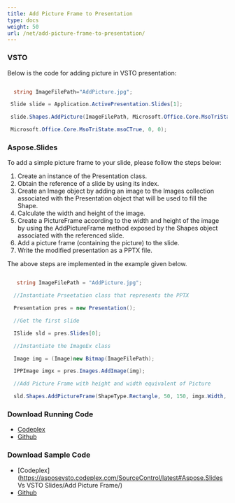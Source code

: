```yaml
---
title: Add Picture Frame to Presentation
type: docs
weight: 50
url: /net/add-picture-frame-to-presentation/
---
```


### **VSTO**
Below is the code for adding picture in VSTO presentation:

``` csharp

  string ImageFilePath="AddPicture.jpg";

 Slide slide = Application.ActivePresentation.Slides[1];

 slide.Shapes.AddPicture(ImageFilePath, Microsoft.Office.Core.MsoTriState.msoFalse,

 Microsoft.Office.Core.MsoTriState.msoCTrue, 0, 0);

``` 
### **Aspose.Slides**
To add a simple picture frame to your slide, please follow the steps below:

1. Create an instance of the Presentation class.
1. Obtain the reference of a slide by using its index.
1. Create an Image object by adding an image to the Images collection associated with the Presentation object that will be used to fill the Shape.
1. Calculate the width and height of the image.
1. Create a PictureFrame according to the width and height of the image by using the AddPictureFrame method exposed by the Shapes object associated with the referenced slide.
1. Add a picture frame (containing the picture) to the slide.
1. Write the modified presentation as a PPTX file.

The above steps are implemented in the example given below.

``` csharp

   string ImageFilePath = "AddPicture.jpg";

  //Instantiate Prseetation class that represents the PPTX

  Presentation pres = new Presentation();

  //Get the first slide

  ISlide sld = pres.Slides[0];

  //Instantiate the ImageEx class

  Image img = (Image)new Bitmap(ImageFilePath);

  IPPImage imgx = pres.Images.AddImage(img);

  //Add Picture Frame with height and width equivalent of Picture

  sld.Shapes.AddPictureFrame(ShapeType.Rectangle, 50, 150, imgx.Width, imgx.Height, imgx);

``` 
### **Download Running Code**
- [Codeplex](https://asposevsto.codeplex.com/releases/view/616670)
- [Github](https://github.com/aspose-slides/Aspose.Slides-for-.NET/releases/tag/AsposeSlidesVsVSTOv1.1)
### **Download Sample Code**
- [Codeplex](https://asposevsto.codeplex.com/SourceControl/latest#Aspose.Slides Vs VSTO Slides/Add Picture Frame/)
- [Github](https://github.com/aspose-slides/Aspose.Slides-for-.NET/tree/master/Plugins/Aspose.Slides%20Vs%20VSTO%20Presentations/Code%20Comparison%20of%20Common%20Features/Add%20Picture%20Frame)
